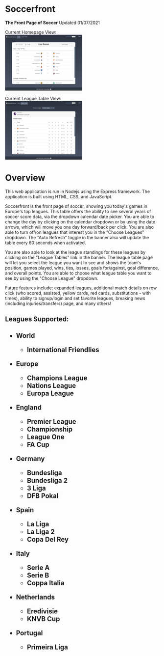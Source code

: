# Soccerfront

<strong>The Front Page of Soccer</strong>
Updated 01/07/2021

Current Homepage View:<br>
<img class="image" src="images/home.png" width="50%" height="50%">

Current League Table View:<br>
<img class="image" src="images/league-table.png" width="50%" height="50%">

<h1>Overview</h1>
This web application is run in Nodejs using the Express framework.  The application is built using HTML, CSS, and JavaScript.

Soccerfront is the front page of soccer, showing you today's games in Europe's top leagues. This table offers the ability to see several years of soccer score data, via the dropdown calendar date picker. You are able to change the day by clicking on the calendar dropdown or by using the date arrows, which will move you one day forward/back per click. You are also able to turn off/on leagues that interest you in the "Choose Leagues" dropdown. The "Auto Refresh" toggle in the banner also will update the table every 60 seconds when activated.

You are also able to look at the league standings for these leagues by clicking on the "League Tables" link in the banner. The league table page will let you select the league you want to see and shows the team's position, games played, wins, ties, losses, goals for/against, goal difference, and overall points. You are able to choose what league table you want to see by using the "Choose League" dropdown.

Future features include: expanded leagues, additional match details on row click (who scored, assisted, yellow cards, red cards, substitutions - with times), ability to signup/login and set favorite leagues, breaking news (including injuries/transfers) page, and many others!

<h2>Leagues Supported:<h2>

- World

  - International Friendlies

- Europe

  - Champions League
  - Nations League
  - Europa League

- England

  - Premier League
  - Championship
  - League One
  - FA Cup

- Germany

  - Bundesliga
  - Bundesliga 2
  - 3 Liga
  - DFB Pokal

- Spain

  - La Liga
  - La Liga 2
  - Copa Del Rey

- Italy

  - Serie A
  - Serie B
  - Coppa Italia

- Netherlands

  - Eredivisie
  - KNVB Cup

- Portugal

  - Primeira Liga
